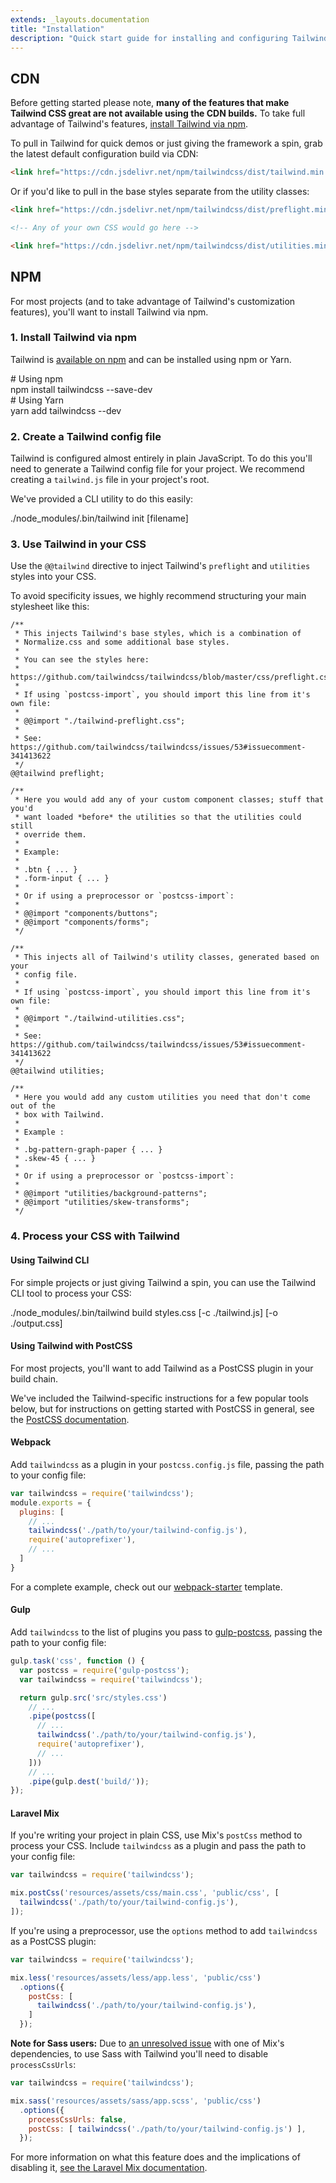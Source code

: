 ```yaml
---
extends: _layouts.documentation
title: "Installation"
description: "Quick start guide for installing and configuring Tailwind CSS."
---
```


## CDN

Before getting started please note, **many of the features that make Tailwind CSS great are not available using the CDN builds.** To take full advantage of Tailwind's features, [install Tailwind via npm](#npm).

To pull in Tailwind for quick demos or just giving the framework a spin, grab the latest default configuration build via CDN:

```html
<link href="https://cdn.jsdelivr.net/npm/tailwindcss/dist/tailwind.min.css" rel="stylesheet">
```

Or if you'd like to pull in the base styles separate from the utility classes:

```html
<link href="https://cdn.jsdelivr.net/npm/tailwindcss/dist/preflight.min.css" rel="stylesheet">

<!-- Any of your own CSS would go here -->

<link href="https://cdn.jsdelivr.net/npm/tailwindcss/dist/utilities.min.css" rel="stylesheet">
```

## NPM

For most projects (and to take advantage of Tailwind's customization features), you'll want to install Tailwind via npm.

### 1. Install Tailwind via npm

Tailwind is [available on npm](https://www.npmjs.com/package/tailwindcss) and can be installed using npm or Yarn.

<div class="rounded bg-smoke-lighter border-2 border-grey-light font-mono text-sm p-4">
  <div class="text-smoke-darker"># Using npm</div>
  <div class="text-purple-dark">npm install <span class="text-blue-dark">tailwindcss</span> <span class="text-grey-darker">--save-dev</span></div>
  <div class="text-smoke-darker mt-6"># Using Yarn</div>
  <div class="text-purple-dark">yarn add <span class="text-blue-dark">tailwindcss</span> <span class="text-grey-darker">--dev</span></div>
</div>

### 2. Create a Tailwind config file

Tailwind is configured almost entirely in plain JavaScript. To do this you'll need to generate a Tailwind config file for your project. We recommend creating a `tailwind.js` file in your project's root.

We've provided a CLI utility to do this easily:

<div class="rounded bg-smoke-lighter border-2 border-grey-light font-mono text-sm p-4">
  <div class="text-purple-dark">./node_modules/.bin/tailwind <span class="text-blue-dark">init</span> <span class="text-smoke-darker">[filename]</span></div>
</div>

### 3. Use Tailwind in your CSS

Use the `@@tailwind` directive to inject Tailwind's `preflight` and `utilities` styles into your CSS.

To avoid specificity issues, we highly recommend structuring your main stylesheet like this:

```less
/**
 * This injects Tailwind's base styles, which is a combination of
 * Normalize.css and some additional base styles.
 *
 * You can see the styles here:
 * https://github.com/tailwindcss/tailwindcss/blob/master/css/preflight.css
 *
 * If using `postcss-import`, you should import this line from it's own file:
 * 
 * @@import "./tailwind-preflight.css";
 *
 * See: https://github.com/tailwindcss/tailwindcss/issues/53#issuecomment-341413622
 */
@@tailwind preflight;

/**
 * Here you would add any of your custom component classes; stuff that you'd
 * want loaded *before* the utilities so that the utilities could still
 * override them.
 *
 * Example:
 *
 * .btn { ... }
 * .form-input { ... }
 *
 * Or if using a preprocessor or `postcss-import`:
 *
 * @@import "components/buttons";
 * @@import "components/forms";
 */

/**
 * This injects all of Tailwind's utility classes, generated based on your
 * config file.
 *
 * If using `postcss-import`, you should import this line from it's own file:
 * 
 * @@import "./tailwind-utilities.css";
 *
 * See: https://github.com/tailwindcss/tailwindcss/issues/53#issuecomment-341413622
 */
@@tailwind utilities;

/**
 * Here you would add any custom utilities you need that don't come out of the
 * box with Tailwind.
 *
 * Example :
 *
 * .bg-pattern-graph-paper { ... }
 * .skew-45 { ... }
 *
 * Or if using a preprocessor or `postcss-import`:
 *
 * @@import "utilities/background-patterns";
 * @@import "utilities/skew-transforms";
 */
```

### 4. Process your CSS with Tailwind

#### Using Tailwind CLI

For simple projects or just giving Tailwind a spin, you can use the Tailwind CLI tool to process your CSS:

<div class="bg-smoke-lighter font-mono text-sm p-4">
  <div class="text-purple-dark">./node_modules/.bin/tailwind build <span class="text-blue-dark">styles.css</span> <span class="text-smoke-darker">[-c ./tailwind.js] [-o ./output.css]</span></div>
</div>

#### Using Tailwind with PostCSS

For most projects, you'll want to add Tailwind as a PostCSS plugin in your build chain.

We've included the Tailwind-specific instructions for a few popular tools below, but for instructions on getting started with PostCSS in general, see the [PostCSS documentation](https://github.com/postcss/postcss#usage).

#### Webpack

Add `tailwindcss` as a plugin in your  `postcss.config.js` file, passing the path to your config file:

```js
var tailwindcss = require('tailwindcss');
module.exports = {
  plugins: [
    // ...
    tailwindcss('./path/to/your/tailwind-config.js'),
    require('autoprefixer'),
    // ...
  ]
}
```

For a complete example, check out our [webpack-starter](https://github.com/tailwindcss/webpack-starter) template.

#### Gulp

Add `tailwindcss` to the list of plugins you pass to [gulp-postcss](https://github.com/postcss/gulp-postcss), passing the path to your config file:

```js
gulp.task('css', function () {
  var postcss = require('gulp-postcss');
  var tailwindcss = require('tailwindcss');

  return gulp.src('src/styles.css')
    // ...
    .pipe(postcss([
      // ...
      tailwindcss('./path/to/your/tailwind-config.js'),
      require('autoprefixer'),
      // ...
    ]))
    // ...
    .pipe(gulp.dest('build/'));
});
```

#### Laravel Mix

If you're writing your project in plain CSS, use Mix's `postCss` method to process your CSS. Include `tailwindcss` as a plugin and pass the path to your config file:

```js
var tailwindcss = require('tailwindcss');

mix.postCss('resources/assets/css/main.css', 'public/css', [
  tailwindcss('./path/to/your/tailwind-config.js'),
]);
```

If you're using a preprocessor, use the `options` method to add `tailwindcss` as a PostCSS plugin:

```js
var tailwindcss = require('tailwindcss');

mix.less('resources/assets/less/app.less', 'public/css')
  .options({
    postCss: [
      tailwindcss('./path/to/your/tailwind-config.js'),
    ]
  });
```

**Note for Sass users:** Due to [an unresolved issue](https://github.com/bholloway/resolve-url-loader/issues/28) with one of Mix's dependencies, to use Sass with Tailwind you'll need to disable `processCssUrls`:

```js
var tailwindcss = require('tailwindcss');

mix.sass('resources/assets/sass/app.scss', 'public/css')
  .options({
    processCssUrls: false,
    postCss: [ tailwindcss('./path/to/your/tailwind-config.js') ],
  });
```

For more information on what this feature does and the implications of disabling it, [see the Laravel Mix documentation](https://github.com/JeffreyWay/laravel-mix/blob/master/docs/css-preprocessors.md#css-url-rewriting).
